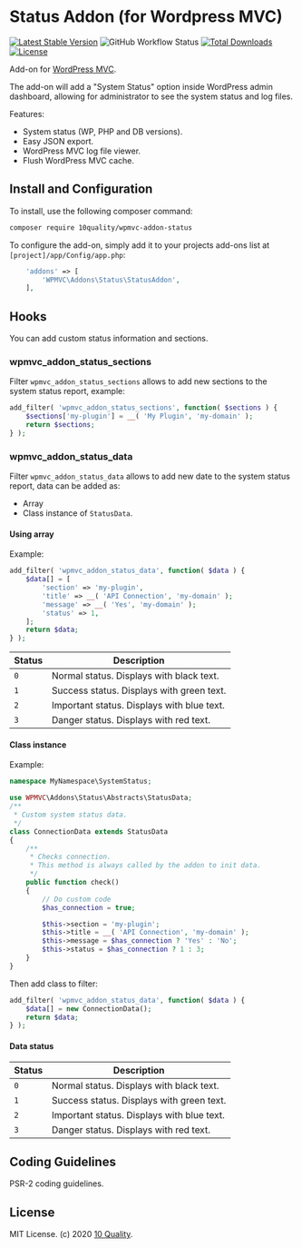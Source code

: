 # Status Addon (for Wordpress MVC)

[![Latest Stable Version](https://poser.pugx.org/10quality/wpmvc-addon-status/v/stable)](https://packagist.org/packages/10quality/wpmvc-addon-status)
![GitHub Workflow Status](https://img.shields.io/github/actions/workflow/status/10quality/wpmvc-addon-status/test.yml)
[![Total Downloads](https://poser.pugx.org/10quality/wpmvc-addon-status/downloads)](https://packagist.org/packages/10quality/wpmvc-addon-status)
[![License](https://poser.pugx.org/10quality/wpmvc-addon-status/license)](https://packagist.org/packages/10quality/wpmvc-addon-status)

Add-on for [WordPress MVC](http://www.wordpress-mvc.com/).

The add-on will add a "System Status" option inside WordPress admin dashboard, allowing for administrator to see the system status and log files.

Features:

* System status (WP, PHP and DB versions).
* Easy JSON export.
* WordPress MVC log file viewer.
* Flush WordPress MVC cache.

## Install and Configuration

To install, use the following composer command:
```bash
composer require 10quality/wpmvc-addon-status
```

To configure the add-on, simply add it to your projects add-ons list at `[project]/app/Config/app.php`:
```php
    'addons' => [
        'WPMVC\Addons\Status\StatusAddon',
    ],
```

## Hooks

You can add custom status information and sections.

### wpmvc_addon_status_sections

Filter `wpmvc_addon_status_sections` allows to add new sections to the system status report, example:
```php
add_filter( 'wpmvc_addon_status_sections', function( $sections ) {
    $sections['my-plugin'] = __( 'My Plugin', 'my-domain' );
    return $sections;
} );
```

### wpmvc_addon_status_data

Filter `wpmvc_addon_status_data` allows to add new date to the system status report, data can be added as:
* Array
* Class instance of `StatusData`.

#### Using array

Example:
```php
add_filter( 'wpmvc_addon_status_data', function( $data ) {
    $data[] = [
        'section' => 'my-plugin',
        'title' => __( 'API Connection', 'my-domain' );
        'message' => __( 'Yes', 'my-domain' );
        'status' => 1,
    ];
    return $data;
} );
```

| Status | Description |
| --- | --- |
| `0` | Normal status. Displays with black text. |
| `1` | Success status. Displays with green text. |
| `2` | Important status. Displays with blue text. |
| `3` | Danger status. Displays with red text. |

#### Class instance

Example:
```php
namespace MyNamespace\SystemStatus;

use WPMVC\Addons\Status\Abstracts\StatusData;
/**
 * Custom system status data.
 */
class ConnectionData extends StatusData
{
    /**
     * Checks connection.
     * This method is always called by the addon to init data.
     */
    public function check()
    {
        // Do custom code
        $has_connection = true;

        $this->section = 'my-plugin';
        $this->title = __( 'API Connection', 'my-domain' );
        $this->message = $has_connection ? 'Yes' : 'No';
        $this->status = $has_connection ? 1 : 3;
    }
}
```

Then add class to filter:
```php
add_filter( 'wpmvc_addon_status_data', function( $data ) {
    $data[] = new ConnectionData();
    return $data;
} );
```

#### Data status

| Status | Description |
| --- | --- |
| `0` | Normal status. Displays with black text. |
| `1` | Success status. Displays with green text. |
| `2` | Important status. Displays with blue text. |
| `3` | Danger status. Displays with red text. |


## Coding Guidelines

PSR-2 coding guidelines.

## License

MIT License. (c) 2020 [10 Quality](https://www.10quality.com/).